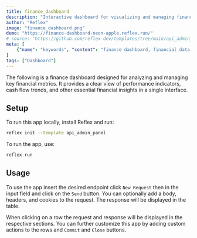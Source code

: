 ```yaml
---
title: finance_dashboard
description: "Interactive dashboard for visualizing and managing financial data and performance."
author: "Reflex"
image: "finance_dashboard.png"
demo: "https://finance-dashboard-neon-apple.reflex.run/"
# source: "https://github.com/reflex-dev/templates/tree/main/api_admin_panel"
meta: [
    {"name": "keywords", "content": "finance dashboard, financial data, reflex dashboard"},
]
tags: ["Dashboard"]
---
```


The following is a finance dashboard designed for analyzing and managing key financial metrics. It provides a clear view of performance indicators, cash flow trends, and other essential financial insights in a single interface.

## Setup

To run this app locally, install Reflex and run:

```bash
reflex init --template api_admin_panel
```

To run the app, use:

```bash
reflex run
```

## Usage

To use the app insert the desired endpoint click `New Request` then in the input field and click on the `Send` button. You can optionally add a body, headers, and cookies to the request. The response will be displayed in the table.

When clicking on a row the request and response will be displayed in the respective sections. You can further customize this app by adding custom actions to the rows and `Commit` and `Close` buttons.

